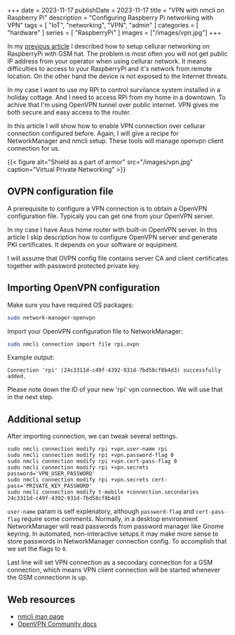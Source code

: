 +++
date = 2023-11-17
publishDate = 2023-11-17
title = "VPN with nmcli on Raspberry Pi"
description = "Configuring Raspberry Pi networking with VPN"
tags = [
  "IoT",
  "networking",
  "VPN",
  "admin"
]
categories = [
  "hardware"
]
series = [
  "RaspberryPi"
]
images = ["/images/vpn.jpg"]
+++

In my [previous article](../rpi-lte-router) I described how to setup cellurar networking on RaspberryPi with GSM hat.
The problem is most often you will not get public IP address from your operator when using cellurar network.
It means difficulties to access to your RaspberryPi and it's network from remote location.
On the other hand the device is not exposed to the Internet threats.
 
In my case I want to use my RPi to control survilance system installed in a holiday cottage.
And I need to access RPi from my home in a downtown. To achive that I'm using OpenVPN tunnel over public internet.
VPN gives me both secure and easy access to the router.

In this article I will show how to enable VPN connection over cellurar connection configured before.
Again, I will give a recipe for NetworkManager and nmcli setup.
These tools will manage openvpn client connection for us.

{{< figure alt="Shield as a part of armor" src="/images/vpn.jpg" caption="Virtual Private Networking" >}}

## OVPN configuration file

A prerequisite to configure a VPN connection is to obtain a OpenVPN configuration file.
Typicaly you can get one from your OpenVPN server.

In my case I have Asus home router with built-in OpenVPN server. In this article I skip description how to 
configure OpenVPN server and generate PKI certificates. It depends on your software or equipment.

I will assume that OVPN config file contains server CA and client certificates together with password protected private key.

## Importing OpenVPN configuration

Make sure you have required OS packages:
```bash
sudo network-manager-openvpn
```

Import your OpenVPN configuration file to NetworkManager:
```bash
sudo nmcli connection import file rpi.ovpn
```

Example output:
```
Connection 'rpi' (24c3311d-c49f-4392-931d-7bd58cf8b4d3) successfully added.
```

Please note down the ID of your new 'rpi' vpn connection. We will use that in the next step.

## Additional setup

After importing connection, we can tweak several settings.

```shell
sudo nmcli connection modify rpi +vpn.user-name rpi
sudo nmcli connection modify rpi +vpn.password-flag 0
sudo nmcli connection modify rpi +vpn.cert-pass-flag 0
sudo nmcli connection modify rpi +vpn.secrets password='VPN_USER_PASSWORD'
sudo nmcli connection modify rpi +vpn.secrets cert-pass='PRIVATE_KEY_PASSWORD'
sudo nmcli connection modify t-mobile +connection.secondaries 24c3311d-c49f-4392-931d-7bd58cf8b4d3
```

`user-name` param is self explenatory, although `password-flag` and `cert-pass-flag` require some comments.
Normally, in a desktop environment NetworkManager will read passwords from password manager like Gnome keyring.
In automated, non-interactive setups it may make more sense to store passwords in NetworkManager connection config.
To accomplish that we set the flags to `0`.

Last line will set VPN connection as a secondary connection for a GSM connection, which means VPN client connection
will be started whenever the GSM connectionn is up.

## Web resources

* [nmcli man page](https://www.linux.org/docs/man1/nmcli.html)
* [OpenVPN Community docs](https://openvpn.net/community-resources/reference-manual-for-openvpn-2-4/)

